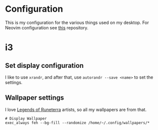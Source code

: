 # Configuration

This is my configuration for the various things used on my desktop. For Neovim configuration see
[this](https://github.com/goldencoderam/nvim-dotfiles) repository.

# i3

## Set display configuration

I like to use `xrandr`, and after that, use `autorandr --save <name>` to set the settings.

## Wallpaper settings

I love [Legends of Runeterra](https://playruneterra.com/en-us/) artists, so all my wallpapers are from that.

```config
# Display Wallpaper
exec_always feh --bg-fill --randomize /home/~/.config/wallpapers/*
```
